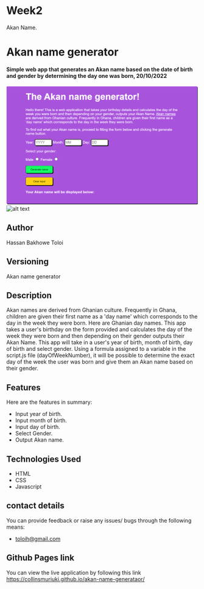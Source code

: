 # Week2
 Akan Name.
 # Akan name generator
#### Simple web app that generates an Akan name based on the date of birth and gender by determining the day one was born, 20/10/2022
![alt text](images/app.jpg)
![alt text](images/result.jpg)
## Author
Hassan Bakhowe Toloi
## Versioning
Akan name generator
## Description
Akan names are derived from Ghanian culture. Frequently in Ghana, children are given their first name as a 'day name' which corresponds to the day in the week they were born. Here are Ghanian day names. This app takes a user's birthday on the form provided and calculates the day of the week they were born and then depending on their gender outputs their Akan Name.
This app will take in a user's year of birth, month of birth, day of birth and select gender. Using a formula assigned to a variable in the script.js file (dayOfWeekNumber), it will be possible to determine the exact day of the week the user was born and give them an Akan name based on their gender.
## Features
Here are the features in summary:
* Input year of birth.
* Input month of birth.
* Input day of birth.
* Select Gender.
* Output Akan name.
## Technologies Used
* HTML  
* CSS
* Javascript
## contact details
You can provide feedback or raise any issues/ bugs through the following means:
* toloih@gmail.com
## Github Pages link
You can view the live application by following this link https://collinsmuriuki.github.io/akan-name-generataor/
